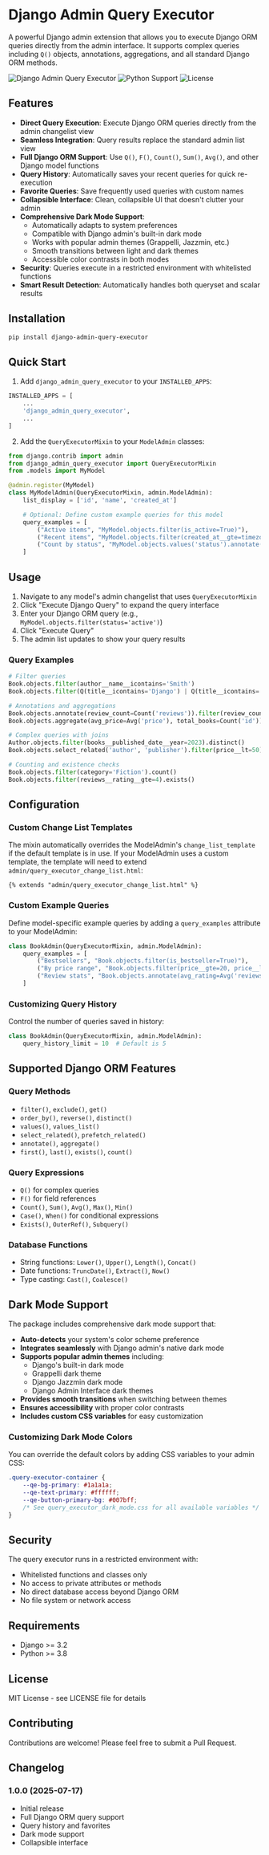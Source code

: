 # Django Admin Query Executor

A powerful Django admin extension that allows you to execute Django ORM queries directly from the admin interface. It supports complex queries including `Q()` objects, annotations, aggregations, and all standard Django ORM methods.

![Django Admin Query Executor](https://img.shields.io/badge/django-%3E%3D3.2-green.svg)
![Python Support](https://img.shields.io/badge/python-%3E%3D3.8-blue.svg)
![License](https://img.shields.io/badge/license-MIT-orange.svg)

## Features

- **Direct Query Execution**: Execute Django ORM queries directly from the admin changelist view
- **Seamless Integration**: Query results replace the standard admin list view
- **Full Django ORM Support**: Use `Q()`, `F()`, `Count()`, `Sum()`, `Avg()`, and other Django model functions
- **Query History**: Automatically saves your recent queries for quick re-execution
- **Favorite Queries**: Save frequently used queries with custom names
- **Collapsible Interface**: Clean, collapsible UI that doesn't clutter your admin
- **Comprehensive Dark Mode Support**:
  - Automatically adapts to system preferences
  - Compatible with Django admin's built-in dark mode
  - Works with popular admin themes (Grappelli, Jazzmin, etc.)
  - Smooth transitions between light and dark themes
  - Accessible color contrasts in both modes
- **Security**: Queries execute in a restricted environment with whitelisted functions
- **Smart Result Detection**: Automatically handles both queryset and scalar results

## Installation

```bash
pip install django-admin-query-executor
```

## Quick Start

1. Add `django_admin_query_executor` to your `INSTALLED_APPS`:

```python
INSTALLED_APPS = [
    ...
    'django_admin_query_executor',
    ...
]
```

2. Add the `QueryExecutorMixin` to your `ModelAdmin` classes:

```python
from django.contrib import admin
from django_admin_query_executor import QueryExecutorMixin
from .models import MyModel

@admin.register(MyModel)
class MyModelAdmin(QueryExecutorMixin, admin.ModelAdmin):
    list_display = ['id', 'name', 'created_at']

    # Optional: Define custom example queries for this model
    query_examples = [
        ("Active items", "MyModel.objects.filter(is_active=True)"),
        ("Recent items", "MyModel.objects.filter(created_at__gte=timezone.now() - timedelta(days=7))"),
        ("Count by status", "MyModel.objects.values('status').annotate(count=Count('id'))"),
    ]
```

## Usage

1. Navigate to any model's admin changelist that uses `QueryExecutorMixin`
2. Click "Execute Django Query" to expand the query interface
3. Enter your Django ORM query (e.g., `MyModel.objects.filter(status='active')`)
4. Click "Execute Query"
5. The admin list updates to show your query results

### Query Examples

```python
# Filter queries
Book.objects.filter(author__name__icontains='Smith')
Book.objects.filter(Q(title__icontains='Django') | Q(title__icontains='Python'))

# Annotations and aggregations
Book.objects.annotate(review_count=Count('reviews')).filter(review_count__gt=10)
Book.objects.aggregate(avg_price=Avg('price'), total_books=Count('id'))

# Complex queries with joins
Author.objects.filter(books__published_date__year=2023).distinct()
Book.objects.select_related('author', 'publisher').filter(price__lt=50)

# Counting and existence checks
Book.objects.filter(category='Fiction').count()
Book.objects.filter(reviews__rating__gte=4).exists()
```

## Configuration

### Custom Change List Templates

The mixin automatically overrides the ModelAdmin's `change_list_template` if the default template is in use. If your ModelAdmin uses a custom template, the template will need to extend `admin/query_executor_change_list.html`:

```
{% extends "admin/query_executor_change_list.html" %}
```

### Custom Example Queries

Define model-specific example queries by adding a `query_examples` attribute to your ModelAdmin:

```python
class BookAdmin(QueryExecutorMixin, admin.ModelAdmin):
    query_examples = [
        ("Bestsellers", "Book.objects.filter(is_bestseller=True)"),
        ("By price range", "Book.objects.filter(price__gte=20, price__lte=50)"),
        ("Review stats", "Book.objects.annotate(avg_rating=Avg('reviews__rating')).filter(avg_rating__gte=4.0)"),
    ]
```

### Customizing Query History

Control the number of queries saved in history:

```python
class BookAdmin(QueryExecutorMixin, admin.ModelAdmin):
    query_history_limit = 10  # Default is 5
```

## Supported Django ORM Features

### Query Methods
- `filter()`, `exclude()`, `get()`
- `order_by()`, `reverse()`, `distinct()`
- `values()`, `values_list()`
- `select_related()`, `prefetch_related()`
- `annotate()`, `aggregate()`
- `first()`, `last()`, `exists()`, `count()`

### Query Expressions
- `Q()` for complex queries
- `F()` for field references
- `Count()`, `Sum()`, `Avg()`, `Max()`, `Min()`
- `Case()`, `When()` for conditional expressions
- `Exists()`, `OuterRef()`, `Subquery()`

### Database Functions
- String functions: `Lower()`, `Upper()`, `Length()`, `Concat()`
- Date functions: `TruncDate()`, `Extract()`, `Now()`
- Type casting: `Cast()`, `Coalesce()`

## Dark Mode Support

The package includes comprehensive dark mode support that:

- **Auto-detects** your system's color scheme preference
- **Integrates seamlessly** with Django admin's native dark mode
- **Supports popular admin themes** including:
  - Django's built-in dark mode
  - Grappelli dark theme
  - Django Jazzmin dark mode
  - Django Admin Interface dark themes
- **Provides smooth transitions** when switching between themes
- **Ensures accessibility** with proper color contrasts
- **Includes custom CSS variables** for easy customization

### Customizing Dark Mode Colors

You can override the default colors by adding CSS variables to your admin CSS:

```css
.query-executor-container {
    --qe-bg-primary: #1a1a1a;
    --qe-text-primary: #ffffff;
    --qe-button-primary-bg: #007bff;
    /* See query_executor_dark_mode.css for all available variables */
}
```

## Security

The query executor runs in a restricted environment with:
- Whitelisted functions and classes only
- No access to private attributes or methods
- No direct database access beyond Django ORM
- No file system or network access

## Requirements

- Django >= 3.2
- Python >= 3.8

## License

MIT License - see LICENSE file for details

## Contributing

Contributions are welcome! Please feel free to submit a Pull Request.

## Changelog

### 1.0.0 (2025-07-17)
- Initial release
- Full Django ORM query support
- Query history and favorites
- Dark mode support
- Collapsible interface
